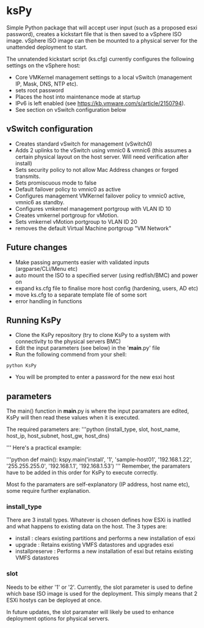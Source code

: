 # ksPy

Simple Python package that will accept user input (such as a proposed esxi password), creates a kickstart file that is then saved to a vSphere ISO image.
vSphere ISO image can then be mounted to a physical server for the unattended deployment to start.

The unnatended kickstart script (ks.cfg) currently configures the following settings on the vSphere host:

- Core VMKernel management settings to a local vSwitch (management IP, Mask, DNS, NTP etc).
- sets root password
- Places the host into maintenance mode at startup
- IPv6 is left enabled (see https://kb.vmware.com/s/article/2150794).
- See section on vSwitch configuration below

## vSwitch configuration

- Creates standard vSwitch for management (vSwitch0)
- Adds 2 uplinks to the vSwitch using vmnic0 & vmnic6 (this assumes a certain physical layout on the host server. Will need verification after install)
- Sets security policy to not allow Mac Address changes or forged transmits.
- Sets promiscuous mode to false
- Default failover policy to vmnic0 as active
- Configures management VMKernel failover policy to vmnic0 active, vmnic6 as standby.
- Configures vmkernel management portgroup with VLAN ID 10
- Creates vmkernel portgroup for vMotion.
- Sets vmkernel vMotion portgroup to VLAN ID 20
- removes the default Virtual Machine portgroup "VM Network"

## Future changes

- Make passing arguments easier with validated inputs (argparse/CLi/Menu etc)
- auto mount the ISO to a specified server (using redfish/BMC) and power on
- expand ks.cfg file to finalise more host config (hardening, users, AD etc)
- move ks.cfg to a separate template file of some sort
- error handling in functions

## Running KsPy

- Clone the KsPy repository (try to clone KsPy to a system with connectivity to the physical servers BMC)
- Edit the input parameters (see below) in the '__main__.py' file
- Run the following commend from your shell:

```shell
python KsPy
```

- You will be prompted to enter a password for the new esxi host

## parameters

The main() function in __main__.py  is where the input paramaters are edited, KsPy will then read these values when it is executed.

The required parameters are:
'''python
(install_type,
    slot,
    host_name,
    host_ip,
    host_subnet,
    host_gw,
    host_dns)

'''
Here's a practical example:

'''python
def main():
    kspy.main('install',
    '1',
    'sample-host01',
    '192.168.1.22',
    '255.255.255.0',
    '192.168.1.1',
    '192.168.1.53')
'''
Remember, the paramaters have to be added in this order for KsPy to execute correctly.

Most fo the paramaters are self-explanatory (IP address, host name etc), some require further explanation.

### install_type

There are 3 install types. Whatever is chosen defines how ESXi is inatlled and what happens to existing data on the host.
The 3 types are:

- install : clears existing partitions and performs a new installation of esxi
- upgrade :  Retains existing VMFS datastores and upgrades esxi
- installpreserve : Performs a new installation of esxi but retains existing VMFS datastores

### slot

Needs to be either '1' or '2'.
Currently, the slot parameter is used to define which base ISO image is used for the deployment. This simply means that 2 ESXi hostys can be deployed at once.

In future updates, the slot paramater will likely be used to enhance deployment options for physical servers.
